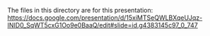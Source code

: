 The files in this directory are for this presentation:
https://docs.google.com/presentation/d/15xiMTSeQWLBXqeUJqz-INID0_SqWT5cxG1Oo9e0BaaQ/edit#slide=id.g4383145c97_0_747